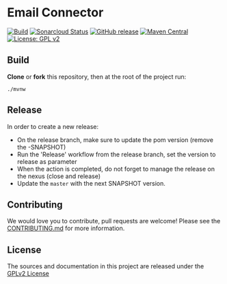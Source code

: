 # Email Connector

[![Build](https://github.com/bonitasoft/bonita-connector-email/actions/workflows/build.yml/badge.svg)](https://github.com/bonitasoft/bonita-connector-email/actions/workflows/build.yml)
[![Sonarcloud Status](https://sonarcloud.io/api/project_badges/measure?project=bonitasoft_bonita-connector-email&metric=alert_status)](https://sonarcloud.io/dashboard?id=bonitasoft_bonita-connector-email)
[![GitHub release](https://img.shields.io/github/v/release/bonitasoft/bonita-connector-email?color=blue&label=Release)](https://github.com/bonitasoft/bonita-connector-email/releases)
[![Maven Central](https://img.shields.io/maven-central/v/org.bonitasoft.connectors/bonita-connector-email.svg?label=Maven%20Central&color=orange)](https://search.maven.org/search?q=g:%22org.bonitasoft.connectors%22%20AND%20a:%22bonita-connector-email%22)
[![License: GPL v2](https://img.shields.io/badge/License-GPL%20v2-yellow.svg)](https://www.gnu.org/licenses/old-licenses/gpl-2.0.en.html)

## Build

__Clone__ or __fork__ this repository, then at the root of the project run:

`./mvnw`

## Release

In order to create a new release: 
- On the release branch, make sure to update the pom version (remove the -SNAPSHOT)
- Run the 'Release' workflow from the release branch, set the version to release as parameter
- When the action is completed, do not forget to manage the release on the nexus (close and release)
- Update the `master` with the next SNAPSHOT version.

## Contributing

We would love you to contribute, pull requests are welcome! Please see the [CONTRIBUTING.md](CONTRIBUTING.md) for more information.

## License

The sources and documentation in this project are released under the [GPLv2 License](LICENSE)

